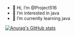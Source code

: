 - 👋 Hi, I’m @Project516
- 👀 I’m interested in java
- 🌱 I’m currently learning java


[![Anurag's GitHub stats](https://github-readme-stats.vercel.app/apiProject516=anuraghazra)](https://github.com/anuraghazra/github-readme-stats)
<!---
Project516/Project516 is a ✨ special ✨ repository because its `README.md` (this file) appears on your GitHub profile.
You can click the Preview link to take a look at your changes.
--->
